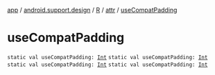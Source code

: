 [app](../../../index.md) / [android.support.design](../../index.md) / [R](../index.md) / [attr](index.md) / [useCompatPadding](.)

# useCompatPadding

`static val useCompatPadding: `[`Int`](https://kotlinlang.org/api/latest/jvm/stdlib/kotlin/-int/index.html)
`static val useCompatPadding: `[`Int`](https://kotlinlang.org/api/latest/jvm/stdlib/kotlin/-int/index.html)
`static val useCompatPadding: `[`Int`](https://kotlinlang.org/api/latest/jvm/stdlib/kotlin/-int/index.html)
`static val useCompatPadding: `[`Int`](https://kotlinlang.org/api/latest/jvm/stdlib/kotlin/-int/index.html)
